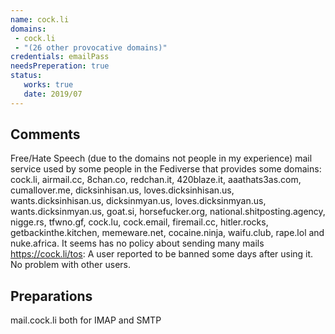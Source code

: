 ```yaml
---
name: cock.li
domains: 
 - cock.li
 - "(26 other provocative domains)"
credentials: emailPass
needsPreperation: true
status:
   works: true
   date: 2019/07
---
```

## Comments
Free/Hate Speech (due to the domains not people in my experience) mail service used by some people in the Fediverse that provides some domains: cock.li, airmail.cc, 8chan.co, redchan.it, 420blaze.it, aaathats3as.com, cumallover.me, dicksinhisan.us, loves.dicksinhisan.us, wants.dicksinhisan.us, dicksinmyan.us, loves.dicksinmyan.us, wants.dicksinmyan.us, goat.si, horsefucker.org, national.shitposting.agency, nigge.rs, tfwno.gf, cock.lu, cock.email, firemail.cc, hitler.rocks, getbackinthe.kitchen, memeware.net, cocaine.ninja, waifu.club, rape.lol and nuke.africa.
It seems has no policy about sending many mails https://cock.li/tos: A user reported to be banned some days after using it. No problem with other users.

## Preparations
mail.cock.li both for IMAP and SMTP